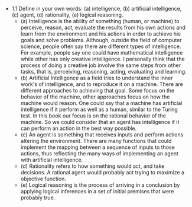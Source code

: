 - 1.1 Define in your own words: (a) intelligence, (b) artificial intelligence, (c) agent, (d)
rationality, (e) logical reasoning.
  - (a) Intelligence is the ability of something (human, or machine) to perceive, reason, act, evaluate the results from his own actions and learn from the environment and his actions in order to achieve his goals and solve problems. Although, outside the field of computer science, people often say there are different types of intelligence. For example, people say one could have mathematical intelligence while other has only creative intelligence. I personally think that the process of doing a creative job involve the same steps from other tasks, that is, perceiving, reasoning, acting, evaluating and learning.
  - (b) Artificial Intelligence as a field tries to understand the inner work's of intelligence, and to reproduce it on a machine. There are different approaches to achieving that goal. Some focus on the behavior of the machine, other approaches focus on how the machine would reason. One could say that a machine has artificial intelligence if it perform as well as a human, similar to the Turing test. In this book our focus is on the rational behavior of the machine. So we could consider that an agent has intelligence if it can perform an action in the best way possible.
  - (c) An agent is something that receives inputs and perform actions altering the environment. There are many functions that could implement the mapping between a sequence of inputs to those actions, thus reflecting the many ways of implementing an agent with artificial intelligence.
  - (d) Rationality refers to how something would act, and take decisions. A rational agent would probably act trying to maximize a objective function.
  - (e) Logical reasoning is the process of arriving in a conclusion by applying logical inferences in a set of initial premises that were probably true.
